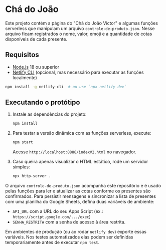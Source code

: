 # Chá do João

Este projeto contém a página do "Chá do João Victor" e algumas funções serverless
que manipulam um arquivo `controle-de-produto.json`. Nesse arquivo ficam
registrados o nome, valor, emoji e a quantidade de cotas disponíveis de cada
presente.

## Requisitos

- [Node.js](https://nodejs.org/) 18 ou superior
- [Netlify CLI](https://docs.netlify.com/cli/get-started/) (opcional, mas
  necessário para executar as funções localmente)

```bash
npm install -g netlify-cli  # ou use `npx netlify dev`
```

## Executando o protótipo

1. Instale as dependências do projeto:

   ```bash
   npm install
   ```

2. Para testar a versão dinâmica com as funções serverless, execute:

   ```bash
   npm start
   ```

   Acesse `http://localhost:8888/indexV2.html` no navegador.

3. Caso queira apenas visualizar o HTML estático, rode um servidor simples:

   ```bash
   npx http-server .
   ```

O arquivo `controle-de-produto.json` acompanha este repositório e é usado
pelas funções para ler e atualizar as cotas conforme os presentes são
confirmados. Para persistir mensagens e sincronizar a lista de presentes
com uma planilha do Google Sheets, defina duas variáveis de ambiente:

- `API_URL` com a URL do seu Apps Script (ex.: `https://script.google.com/.../exec`)
- `SENHA_RESTRITA` com a senha de acesso à área restrita.

Em ambientes de produção (ou ao rodar `netlify dev`) exporte essas variáveis.
Nos testes automatizados elas podem ser definidas temporariamente antes de
executar `npm test`.
